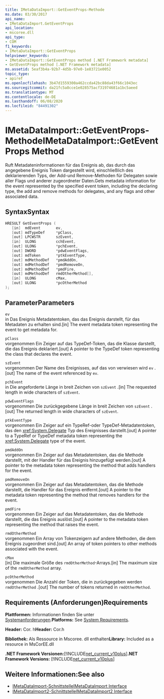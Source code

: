 ```yaml
---
title: IMetaDataImport::GetEventProps-Methode
ms.date: 03/30/2017
api_name:
- IMetaDataImport.GetEventProps
api_location:
- mscoree.dll
api_type:
- COM
f1_keywords:
- IMetaDataImport::GetEventProps
helpviewer_keywords:
- IMetaDataImport::GetEventProps method [.NET Framework metadata]
- GetEventProps method [.NET Framework metadata]
ms.assetid: 5eaf3b4a-92b7-4d5b-97e0-1e83721e0052
topic_type:
- apiref
ms.openlocfilehash: 3b47d1559300a462ccda42bc88da43f66c1043ec
ms.sourcegitcommit: da21fc5a8cce1e028575acf31974681a1bc5aeed
ms.translationtype: MT
ms.contentlocale: de-DE
ms.lasthandoff: 06/08/2020
ms.locfileid: "84491302"
---
```

# <a name="imetadataimportgeteventprops-method"></a><span data-ttu-id="a4a90-102">IMetaDataImport::GetEventProps-Methode</span><span class="sxs-lookup"><span data-stu-id="a4a90-102">IMetaDataImport::GetEventProps Method</span></span>
<span data-ttu-id="a4a90-103">Ruft Metadateninformationen für das Ereignis ab, das durch das angegebene Ereignis Token dargestellt wird, einschließlich des deklarierenden Typs, der Add-und Remove-Methoden für Delegaten sowie aller Flags und anderer zugeordneter Daten.</span><span class="sxs-lookup"><span data-stu-id="a4a90-103">Gets metadata information for the event represented by the specified event token, including the declaring type, the add and remove methods for delegates, and any flags and other associated data.</span></span>  
  
## <a name="syntax"></a><span data-ttu-id="a4a90-104">Syntax</span><span class="sxs-lookup"><span data-stu-id="a4a90-104">Syntax</span></span>  
  
```cpp  
HRESULT GetEventProps (  
   [in]  mdEvent       ev,  
   [out] mdTypeDef     *pClass,
   [out] LPCWSTR       szEvent,
   [in]  ULONG         cchEvent,
   [out] ULONG         *pchEvent,
   [out] DWORD         *pdwEventFlags,  
   [out] mdToken       *ptkEventType,  
   [out] mdMethodDef   *pmdAddOn,
   [out] mdMethodDef   *pmdRemoveOn,
   [out] mdMethodDef   *pmdFire,
   [out] mdMethodDef   rmdOtherMethod[],
   [in]  ULONG         cMax,  
   [out] ULONG         *pcOtherMethod  
);  
```  
  
## <a name="parameters"></a><span data-ttu-id="a4a90-105">Parameter</span><span class="sxs-lookup"><span data-stu-id="a4a90-105">Parameters</span></span>  
 `ev`  
 <span data-ttu-id="a4a90-106">in Das Ereignis Metadatentoken, das das Ereignis darstellt, für das Metadaten zu erhalten sind.</span><span class="sxs-lookup"><span data-stu-id="a4a90-106">[in] The event metadata token representing the event to get metadata for.</span></span>  
  
 `pClass`  
 <span data-ttu-id="a4a90-107">vorgenommen Ein Zeiger auf das TypeDef-Token, das die Klasse darstellt, die das Ereignis deklariert.</span><span class="sxs-lookup"><span data-stu-id="a4a90-107">[out] A pointer to the TypeDef token representing the class that declares the event.</span></span>  
  
 `szEvent`  
 <span data-ttu-id="a4a90-108">vorgenommen Der Name des Ereignisses, auf das von verwiesen wird `ev` .</span><span class="sxs-lookup"><span data-stu-id="a4a90-108">[out] The name of the event referenced by `ev`.</span></span>  
  
 `pchEvent`  
 <span data-ttu-id="a4a90-109">in Die angeforderte Länge in breit Zeichen von `szEvent` .</span><span class="sxs-lookup"><span data-stu-id="a4a90-109">[in] The requested length in wide characters of `szEvent`.</span></span>  
  
 `pdwEventFlags`  
 <span data-ttu-id="a4a90-110">vorgenommen Die zurückgegebene Länge in breit Zeichen von `szEvent` .</span><span class="sxs-lookup"><span data-stu-id="a4a90-110">[out] The returned length in wide characters of `szEvent`.</span></span>  
  
 `ptkEventType`  
 <span data-ttu-id="a4a90-111">vorgenommen Ein Zeiger auf ein TypeRef-oder TypeDef-Metadatentoken, das den <xref:System.Delegate> Typ des Ereignisses darstellt.</span><span class="sxs-lookup"><span data-stu-id="a4a90-111">[out] A pointer to a TypeRef or TypeDef metadata token representing the <xref:System.Delegate> type of the event.</span></span>  
  
 `pmdAddOn`  
 <span data-ttu-id="a4a90-112">vorgenommen Ein Zeiger auf das Metadatentoken, das die Methode darstellt, mit der Handler für das Ereignis hinzugefügt werden.</span><span class="sxs-lookup"><span data-stu-id="a4a90-112">[out] A pointer to the metadata token representing the method that adds handlers for the event.</span></span>  
  
 `pmdRemoveOn`  
 <span data-ttu-id="a4a90-113">vorgenommen Ein Zeiger auf das Metadatentoken, das die Methode darstellt, die Handler für das Ereignis entfernt.</span><span class="sxs-lookup"><span data-stu-id="a4a90-113">[out] A pointer to the metadata token representing the method that removes handlers for the event.</span></span>  
  
 `pmdFire`  
 <span data-ttu-id="a4a90-114">vorgenommen Ein Zeiger auf das Metadatentoken, das die Methode darstellt, die das Ereignis auslöst.</span><span class="sxs-lookup"><span data-stu-id="a4a90-114">[out] A pointer to the metadata token representing the method that raises the event.</span></span>  
  
 `rmdOtherMethod`  
 <span data-ttu-id="a4a90-115">vorgenommen Ein Array von Tokenzeigern auf andere Methoden, die dem Ereignis zugeordnet sind.</span><span class="sxs-lookup"><span data-stu-id="a4a90-115">[out] An array of token pointers to other methods associated with the event.</span></span>  
  
 `cMax`  
 <span data-ttu-id="a4a90-116">[in] Die maximale Größe des `rmdOtherMethod`-Arrays.</span><span class="sxs-lookup"><span data-stu-id="a4a90-116">[in] The maximum size of the `rmdOtherMethod` array.</span></span>  
  
 `pcOtherMethod`  
 <span data-ttu-id="a4a90-117">vorgenommen Die Anzahl der Token, die in zurückgegeben werden `rmdOtherMethod` .</span><span class="sxs-lookup"><span data-stu-id="a4a90-117">[out] The number of tokens returned in `rmdOtherMethod`.</span></span>  
  
## <a name="requirements"></a><span data-ttu-id="a4a90-118">Requirements (Anforderungen)</span><span class="sxs-lookup"><span data-stu-id="a4a90-118">Requirements</span></span>  
 <span data-ttu-id="a4a90-119">**Plattformen:** Informationen finden Sie unter [Systemanforderungen](../../get-started/system-requirements.md).</span><span class="sxs-lookup"><span data-stu-id="a4a90-119">**Platforms:** See [System Requirements](../../get-started/system-requirements.md).</span></span>  
  
 <span data-ttu-id="a4a90-120">**Header:** Cor. h</span><span class="sxs-lookup"><span data-stu-id="a4a90-120">**Header:** Cor.h</span></span>  
  
 <span data-ttu-id="a4a90-121">**Bibliothek:** Als Ressource in Mscoree. dll enthalten</span><span class="sxs-lookup"><span data-stu-id="a4a90-121">**Library:** Included as a resource in MsCorEE.dll</span></span>  
  
 <span data-ttu-id="a4a90-122">**.NET Framework Versionen:**[!INCLUDE[net_current_v10plus](../../../../includes/net-current-v10plus-md.md)]</span><span class="sxs-lookup"><span data-stu-id="a4a90-122">**.NET Framework Versions:** [!INCLUDE[net_current_v10plus](../../../../includes/net-current-v10plus-md.md)]</span></span>  
  
## <a name="see-also"></a><span data-ttu-id="a4a90-123">Weitere Informationen:</span><span class="sxs-lookup"><span data-stu-id="a4a90-123">See also</span></span>

- [<span data-ttu-id="a4a90-124">IMetaDataImport-Schnittstelle</span><span class="sxs-lookup"><span data-stu-id="a4a90-124">IMetaDataImport Interface</span></span>](imetadataimport-interface.md)
- [<span data-ttu-id="a4a90-125">IMetaDataImport2-Schnittstelle</span><span class="sxs-lookup"><span data-stu-id="a4a90-125">IMetaDataImport2 Interface</span></span>](imetadataimport2-interface.md)
